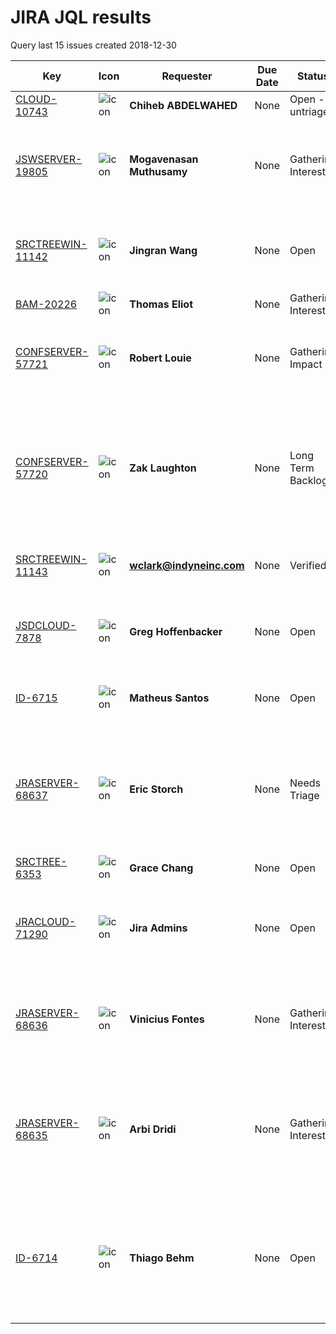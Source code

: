 # JIRA JQL results 
 Query last 15 issues created 2018-12-30
 
| Key | Icon | Requester | Due Date | Status | Summary | 
| --- | --- | ---| --- | --- | --- | 
| [CLOUD-10743](https://jira.atlassian.com/browse/CLOUD-10743) | ![icon](https://jira.atlassian.com/secure/viewavatar?size=xsmall&avatarId=51500&avatarType=issuetype "Improvement") | **Chiheb ABDELWAHED**| None | Open - untriaged | test_chiheb |
| [JSWSERVER-19805](https://jira.atlassian.com/browse/JSWSERVER-19805) | ![icon](https://jira.atlassian.com/secure/viewavatar?size=xsmall&avatarId=51505&avatarType=issuetype "Suggestion") | **Mogavenasan Muthusamy**| None | Gathering Interest | Allow empty values for field's description on Field Configuration settings |
| [SRCTREEWIN-11142](https://jira.atlassian.com/browse/SRCTREEWIN-11142) | ![icon](https://jira.atlassian.com/secure/viewavatar?size=xsmall&avatarId=51493&avatarType=issuetype "Bug") | **Jingran Wang**| None | Open | GitHub private repos aren't listed by default in Remote repositories |
| [BAM-20226](https://jira.atlassian.com/browse/BAM-20226) | ![icon](https://jira.atlassian.com/secure/viewavatar?size=xsmall&avatarId=51505&avatarType=issuetype "Suggestion") | **Thomas Eliot**| None | Gathering Interest | Blocking dependencies |
| [CONFSERVER-57721](https://jira.atlassian.com/browse/CONFSERVER-57721) | ![icon](https://jira.atlassian.com/secure/viewavatar?size=xsmall&avatarId=51493&avatarType=issuetype "Bug") | **Robert Louie**| None | Gathering Impact | Edit in Office with Office 365 generates "Upload Failed Error" |
| [CONFSERVER-57720](https://jira.atlassian.com/browse/CONFSERVER-57720) | ![icon](https://jira.atlassian.com/secure/viewavatar?size=xsmall&avatarId=51493&avatarType=issuetype "Bug") | **Zak Laughton**| None | Long Term Backlog | Saving a PDF file in Adobe Reader DC via the companion app in Windows does not update the file in Confluence |
| [SRCTREEWIN-11143](https://jira.atlassian.com/browse/SRCTREEWIN-11143) | ![icon](https://jira.atlassian.com/secure/viewavatar?size=xsmall&avatarId=51493&avatarType=issuetype "Bug") | **wclark@indyneinc.com**| None | Verified | Long commit message hides commit button |
| [JSDCLOUD-7878](https://jira.atlassian.com/browse/JSDCLOUD-7878) | ![icon](https://jira.atlassian.com/secure/viewavatar?size=xsmall&avatarId=51505&avatarType=issuetype "Suggestion") | **Greg Hoffenbacker**| None | Open | Link Service Desk Project to more than one Confluence Space |
| [ID-6715](https://jira.atlassian.com/browse/ID-6715) | ![icon](https://jira.atlassian.com/secure/viewavatar?size=xsmall&avatarId=51493&avatarType=issuetype "Bug") | **Matheus Santos**| None | Open | NULL value for Nickname cause generic error |
| [JRASERVER-68637](https://jira.atlassian.com/browse/JRASERVER-68637) | ![icon](https://jira.atlassian.com/secure/viewavatar?size=xsmall&avatarId=51493&avatarType=issuetype "Bug") | **Eric Storch**| None | Needs Triage | On an Issue when you click on Edit then click on the first ? for issue type the display is very large and not correct |
| [SRCTREE-6353](https://jira.atlassian.com/browse/SRCTREE-6353) | ![icon](https://jira.atlassian.com/secure/viewavatar?size=xsmall&avatarId=51493&avatarType=issuetype "Bug") | **Grace Chang**| None | Open | GitHub Auth re-direct 404 |
| [JRACLOUD-71290](https://jira.atlassian.com/browse/JRACLOUD-71290) | ![icon](https://jira.atlassian.com/secure/viewavatar?size=xsmall&avatarId=51505&avatarType=issuetype "Suggestion") | **Jira Admins**| None | Open | Enable manage watchers from issue view (same as server version) |
| [JRASERVER-68636](https://jira.atlassian.com/browse/JRASERVER-68636) | ![icon](https://jira.atlassian.com/secure/viewavatar?size=xsmall&avatarId=51505&avatarType=issuetype "Suggestion") | **Vinicius Fontes**| None | Gathering Interest | Allow for backup restore to replace only data, not instance settings |
| [JRASERVER-68635](https://jira.atlassian.com/browse/JRASERVER-68635) | ![icon](https://jira.atlassian.com/secure/viewavatar?size=xsmall&avatarId=51505&avatarType=issuetype "Suggestion") | **Arbi Dridi**| None | Gathering Interest | Integrity checker should fix invalid references from field configuration to field configuration scheme |
| [ID-6714](https://jira.atlassian.com/browse/ID-6714) | ![icon](https://jira.atlassian.com/secure/viewavatar?size=xsmall&avatarId=51493&avatarType=issuetype "Bug") | **Thiago Behm**| None | Open | Updating the Outgoing email notification using a capital letter shows an error as "Domain Claim failed" |
